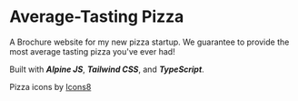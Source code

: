 # Average-Tasting Pizza

A Brochure website for my new pizza startup. We guarantee to provide the most average tasting pizza you've ever had!

Built with **_Alpine JS_**, **_Tailwind CSS_**, and **_TypeScript_**.

Pizza icons by [Icons8](https://icons8.com)
